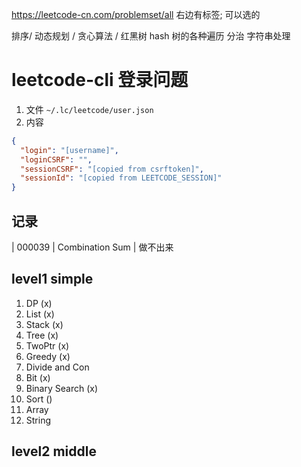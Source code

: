 https://leetcode-cn.com/problemset/all
右边有标签; 可以选的

排序/ 
动态规划 /
贪心算法 / 
红黑树
hash
树的各种遍历
分治
字符串处理

# leetcode-cli 登录问题
1. 文件 `~/.lc/leetcode/user.json`
2. 内容
```json
{
  "login": "[username]",
  "loginCSRF": "",
  "sessionCSRF": "[copied from csrftoken]",
  "sessionId": "[copied from LEETCODE_SESSION]"
}
```

## 记录
| 000039 | Combination Sum | 做不出来


## level1 simple
1. DP                 (x)
2. List               (x)
3. Stack              (x)
4. Tree               (x)
5. TwoPtr             (x)
6. Greedy             (x)
7. Divide and Con
8. Bit                (x)
9. Binary Search      (x)
10. Sort              ()
11. Array 
11. String

## level2 middle